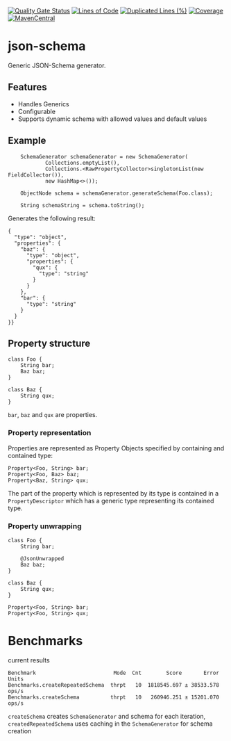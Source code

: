[![Quality Gate Status](https://sonarcloud.io/api/project_badges/measure?project=wuan_json-schema&metric=alert_status)](https://sonarcloud.io/summary/new_code?id=wuan_json-schema)
[![Lines of Code](https://sonarcloud.io/api/project_badges/measure?project=wuan_json-schema&metric=ncloc)](https://sonarcloud.io/summary/new_code?id=wuan_json-schema)
[![Duplicated Lines (%)](https://sonarcloud.io/api/project_badges/measure?project=wuan_json-schema&metric=duplicated_lines_density)](https://sonarcloud.io/summary/new_code?id=wuan_json-schema)
[![Coverage](https://sonarcloud.io/api/project_badges/measure?project=wuan_json-schema&metric=coverage)](https://sonarcloud.io/summary/new_code?id=wuan_json-schema)
[![MavenCentral](https://img.shields.io/maven-central/v/com.mercateo/json-schema.svg)](http://search.maven.org/#search%7Cgav%7C1%7Cg%3A%22com.mercateo%22%20AND%20a%3A%22json-schema%22)

# json-schema

Generic JSON-Schema generator.

## Features

 * Handles Generics
 * Configurable
 * Supports dynamic schema with allowed values and default values
 
## Example

```$java
    SchemaGenerator schemaGenerator = new SchemaGenerator(
            Collections.emptyList(),
            Collections.<RawPropertyCollector>singletonList(new FieldCollector()),
            new HashMap<>());
    
    ObjectNode schema = schemaGenerator.generateSchema(Foo.class);
    
    String schemaString = schema.toString();
```

Generates the following result:
```$javascript
{
  "type": "object", 
  "properties": {
    "baz": {
      "type": "object", 
      "properties": {
        "qux": {
          "type": "string"
        }
      }
    }, 
    "bar": {
      "type": "string"
    }
  }
}}
```
## Property structure

```
class Foo {
    String bar;
    Baz baz;
}

class Baz {
    String qux;
}
```

`bar`, `baz` and `qux` are properties.

### Property representation

Properties are represented as Property Objects specified by containing and contained type:

```
Property<Foo, String> bar;
Property<Foo, Baz> baz;
Property<Baz, String> qux;
```

The part of the property which is represented by its type is contained in a `PropertyDescriptor` which has a generic type representing its contained type.

### Property unwrapping


```
class Foo {
    String bar;
    
    @JsonUnwrapped
    Baz baz;
}

class Baz {
    String qux;
}
```

```
Property<Foo, String> bar;
Property<Foo, String> qux;
```

# Benchmarks

current results

```
Benchmark                         Mode  Cnt        Score       Error  Units
Benchmarks.createRepeatedSchema  thrpt   10  1818545.697 ± 38533.578  ops/s
Benchmarks.createSchema          thrpt   10   260946.251 ± 15201.070  ops/s
```

`createSchema` creates `SchemaGenerator` and schema for each iteration, `createdRepeatedSchema` uses caching in the `SchemaGenerator` for schema creation
